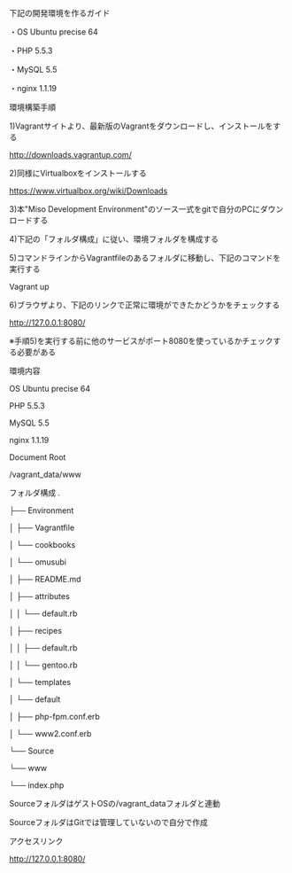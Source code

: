 下記の開発環境を作るガイド

・OS Ubuntu precise 64

・PHP 5.5.3

・MySQL 5.5

・nginx 1.1.19


環境構築手順

1)Vagrantサイトより、最新版のVagrantをダウンロードし、インストールをする

http://downloads.vagrantup.com/

2)同様にVirtualboxをインストールする

https://www.virtualbox.org/wiki/Downloads

3)本"Miso Development Environment"のソース一式をgitで自分のPCにダウンロードする

4)下記の「フォルダ構成」に従い、環境フォルダを構成する

5)コマンドラインからVagrantfileのあるフォルダに移動し、下記のコマンドを実行する

Vagrant up

6)ブラウザより、下記のリンクで正常に環境ができたかどうかをチェックする

http://127.0.0.1:8080/

※手順5)を実行する前に他のサービスがポート8080を使っているかチェックする必要がある

環境内容

OS Ubuntu precise 64

PHP 5.5.3

MySQL 5.5

nginx 1.1.19

Document Root

/vagrant_data/www

フォルダ構成
.

├── Environment

│ ├── Vagrantfile

│ └── cookbooks

│ └── omusubi

│ ├── README.md

│ ├── attributes

│ │ └── default.rb

│ ├── recipes

│ │ ├── default.rb

│ │ └── gentoo.rb

│ └── templates

│ └── default

│ ├── php-fpm.conf.erb

│ └── www2.conf.erb

└── Source

└── www

└── index.php


SourceフォルダはゲストOSの/vagrant_dataフォルダと連動

SourceフォルダはGitでは管理していないので自分で作成


アクセスリンク

http://127.0.0.1:8080/